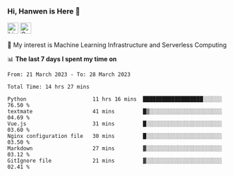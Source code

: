 ### Hi, Hanwen is Here 👋
<p>
	<a href="https://www.linkedin.com/in/liu-hanwen/"><img src="https://img.shields.io/badge/@hanwen-0A66C2?style=flat&logo=LinkedIn&logoColor=white" alt="Linkedin"  height="25px"/></a> 
	<a href="https://scholar.google.com/citations?user=HDF0su0AAAAJ"><img src="https://img.shields.io/badge/scholar-4385FE.svg?&style=plastic&logo=google-scholar&logoColor=white" alt="Google Scholar" height="25px"> </a>
</p>
🌱 My interest is Machine Learning Infrastructure and Serverless Computing

📊 **The last 7 days I spent my time on** 
<!--START_SECTION:waka-->

```text
From: 21 March 2023 - To: 28 March 2023

Total Time: 14 hrs 27 mins

Python                     11 hrs 16 mins  ███████████████████░░░░░░   76.50 %
textmate                   41 mins         █▒░░░░░░░░░░░░░░░░░░░░░░░   04.69 %
Vue.js                     31 mins         █░░░░░░░░░░░░░░░░░░░░░░░░   03.60 %
Nginx configuration file   30 mins         █░░░░░░░░░░░░░░░░░░░░░░░░   03.50 %
Markdown                   27 mins         ▓░░░░░░░░░░░░░░░░░░░░░░░░   03.12 %
GitIgnore file             21 mins         ▓░░░░░░░░░░░░░░░░░░░░░░░░   02.41 %
```

<!--END_SECTION:waka-->


<!--
**david990917/david990917** is a ✨ _special_ ✨ repository because its `README.md` (this file) appears on your GitHub profile.

Here are some ideas to get you started:

- 🔭 I’m currently working on ...
- 🌱 I’m currently learning ...
- 👯 I’m looking to collaborate on ...
- 🤔 I’m looking for help with ...
- 💬 Ask me about ...
- 📫 How to reach me: ...
- 😄 Pronouns: ...
- ⚡ Fun fact: ...
-->
